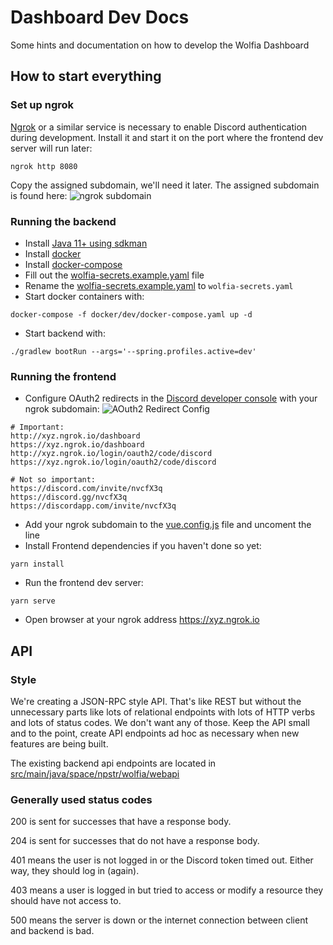 # Dashboard Dev Docs

Some hints and documentation on how to develop the Wolfia Dashboard

## How to start everything

### Set up ngrok
[Ngrok](https://ngrok.com/) or a similar service is necessary to enable Discord authentication during development.
Install it and start it on the port where the frontend dev server will run later:
```
ngrok http 8080
```
Copy the assigned subdomain, we'll need it later. The assigned subdomain is found here:
![ngrok subdomain](https://i.imgur.com/0DB8TjW.png)

### Running the backend
- Install [Java 11+ using sdkman](https://sdkman.io/)
- Install [docker](https://docs.docker.com/engine/install/)
- Install [docker-compose](https://docs.docker.com/compose/install/)
- Fill out the [wolfia-secrets.example.yaml](../wolfia-secrets.example.yaml) file
- Rename the [wolfia-secrets.example.yaml](../wolfia-secrets.example.yaml) to `wolfia-secrets.yaml`
- Start docker containers with:
```shell script
docker-compose -f docker/dev/docker-compose.yaml up -d
```
- Start backend with:
```shell script
./gradlew bootRun --args='--spring.profiles.active=dev'
```


### Running the frontend
- Configure OAuth2 redirects in the [Discord developer console](https://discord.com/developers/applications) with your
ngrok subdomain:
![AOuth2 Redirect Config](https://i.imgur.com/ISnzOgq.png)
```
# Important:
http://xyz.ngrok.io/dashboard
https://xyz.ngrok.io/dashboard
http://xyz.ngrok.io/login/oauth2/code/discord
https://xyz.ngrok.io/login/oauth2/code/discord

# Not so important:
https://discord.com/invite/nvcfX3q
https://discord.gg/nvcfX3q
https://discordapp.com/invite/nvcfX3q
```
- Add your ngrok subdomain to the [vue.config.js](./vue.config.js) file and uncoment the line
- Install Frontend dependencies if you haven't done so yet:
```shell script
yarn install
```
- Run the frontend dev server:
```shell script
yarn serve
```
- Open browser at your ngrok address https://xyz.ngrok.io


## API

### Style

We're creating a JSON-RPC style API.
That's like REST but without the unnecessary parts like lots of relational endpoints with lots of HTTP verbs and lots of
status codes. We don't want any of those. Keep the API small and to the point, create API endpoints ad hoc as necessary
when new features are being built.

The existing backend api endpoints are located in [src/main/java/space/npstr/wolfia/webapi](../src/main/java/space/npstr/wolfia/webapi)

### Generally used status codes

200 is sent for successes that have a response body.

204 is sent for successes that do not have a response body.

401 means the user is not logged in or the Discord token timed out. Either way, they should log in (again).

403 means a user is logged in but tried to access or modify a resource they should have not access to.

500 means the server is down or the internet connection between client and backend is bad.
